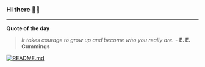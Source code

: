 ### Hi there 👋🏻


---

**Quote of the day**

> *It takes courage to grow up and become who you really are.* - **E. E. Cummings** 

[![README.md](https://github.com/marcolovazzano/marcolovazzano/actions/workflows/readme.yml/badge.svg?branch=main)](https://github.com/marcolovazzano/marcolovazzano/actions/workflows/readme.yml)
